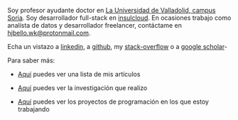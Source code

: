 

Soy profesor ayudante doctor en [La Universidad de Valladolid, campus Soria](https://campusdesoria.uva.es/). Soy desarrollador full-stack en [insulcloud](https://insulclock.com/). En ocasiones trabajo como analísta de datos y desarrollador freelancer, contáctame en hjbello.wk@protonmail.com.

Echa un vistazo a [linkedin](https://es.linkedin.com/in/hugo-j-bello-5b4650120), a [github](https://github.com/HugoJBello), my [stack-overflow](https://stackoverflow.com/users/7041393/hjbello) o a [google scholar](https://scholar.google.es/citations?user=JpjgRzsAAAAJ&hl=en)-

Para saber más:
* [Aquí](/posts/papers.es) puedes ver una lista de mis artículos

* [Aquí](/posts/research.es) puedes ver la investigación que realizo

* [Aquí](/posts/cool_projects.es) puedes ver los proyectos de programación en los que estoy trabajando


